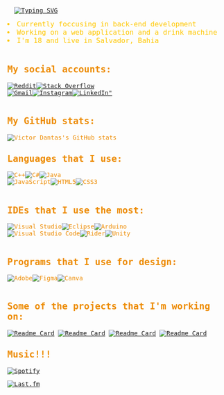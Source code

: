 <link rel="preconnect" href="https://fonts.googleapis.com">
<link rel="preconnect" href="https://fonts.gstatic.com" crossorigin>
<link href="https://fonts.googleapis.com/css2?family=Space+Mono:ital,wght@0,400;0,700;1,400;1,700&display=swap" rel="stylesheet">
<div style="font-family: 'Space Mono', monospace; color: #ed8b00">

<div style="margin-left: 16px">

[![Typing SVG](https://readme-typing-svg.demolab.com/?lines=Victor+Dantas;Brazilian+Back-End+Developer&font=Space+Mono&color=ed8b00&size=32&height=44&width=650)](https://git.io/typing-svg)

</div>
<div style="color: #ffc700; font-weight: ;font-size: 16px">
<li>
Currently foccusing in back-end development
</li>
<li>
Working on a web application and a drink machine
</li>
<li>
I'm 18 and live in Salvador, Bahia
</li>
</div>

</br>

## My social accounts:
<div style="margin: 0px; padding: 0px; display: flex">
    <a href="https://www.reddit.com/user/victor_vd_/"><img align="center" alt="Reddit" src="https://img.shields.io/badge/Reddit-%23FF4500.svg?style=for-the-badge&logo=Reddit&logoColor=white"></a>
    <a href="https://stackoverflow.com/users/26356605/victor-dantas"><img align="center" alt="Stack Overflow" src="https://img.shields.io/badge/-Stackoverflow-FE7A16?style=for-the-badge&logo=stack-overflow&logoColor=white"></a>
</div>
<div style="margin: 0px; padding: 0px; display: flex">
    <a href="mailto:victorsdd80@gmail.com"><img align="center" alt="Gmail" src="https://img.shields.io/badge/Gmail-D14836?style=for-the-badge&logo=gmail&logoColor=white"></a>
    <a href="https://www.instagram.com/victor_vsdd/"><img align="center" alt="Instagram" src="https://img.shields.io/badge/Instagram-%23E4405F.svg?style=for-the-badge&logo=Instagram&logoColor=white"></a>
    <a href="https://www.linkedin.com/in/victor-dias-dantas"><img align="center" alt=LinkedIn" src="https://img.shields.io/badge/linkedin-%230077B5.svg?style=for-the-badge&logo=linkedin&logoColor=white"></a>
</div>
</br>

<h2>
My GitHub stats:
</h2>

![Victor Dantas's GitHub stats](https://github-readme-stats.vercel.app/api?username=victor-vd&show_icons=true&bg_color=00000000&text_color=ffc700&title_color=ffc700&icon_color=7438b7)
</br>

<h2>
Languages that I use:
</h2>
<div style="margin: 0px; padding: 0px; display: flex">
    <img align="center" alt="C++" src="https://img.shields.io/badge/c++-%2300599C.svg?style=for-the-badge&logo=c%2B%2B&logoColor=white">
    <img align="center" alt="C#" src="https://img.shields.io/badge/c%23-%23239120.svg?style=for-the-badge&logo=csharp&logoColor=white">
    <img align="center" alt="Java" src="https://img.shields.io/badge/java-%23ED8B00.svg?style=for-the-badge&logo=openjdk&logoColor=white">
</div>
<div style="margin: 0px; padding: 0px; display: flex">
    <img align="center" alt="JavaScript" src="https://img.shields.io/badge/javascript-%23323330.svg?style=for-the-badge&logo=javascript&logoColor=%23F7DF1E">
    <img align="center" alt="HTML5" src="https://img.shields.io/badge/html5-%23E34F26.svg?style=for-the-badge&logo=html5&logoColor=white">
    <img align="center" alt="CSS3" src="https://img.shields.io/badge/css3-%231572B6.svg?style=for-the-badge&logo=css3&logoColor=white">
</div>
</br>

<h2>
IDEs that I use the most:
</h2>
<div style="margin: 0px; padding: 0px; display: flex">
    <img align="center" alt="Visual Studio" src="https://img.shields.io/badge/Visual%20Studio-5C2D91.svg?style=for-the-badge&logo=visual-studio&logoColor=white">
    <img align="center" alt="Eclipse" src="https://img.shields.io/badge/Eclipse-FE7A16.svg?style=for-the-badge&logo=Eclipse&logoColor=white">
    <img align="center" alt="Arduino" src="https://img.shields.io/badge/-Arduino-00979D?style=for-the-badge&logo=Arduino&logoColor=white">
</div>
<div style="margin: 0px; padding: 0px; display: flex">
    <img align="center" alt="Visual Studio Code" src="https://img.shields.io/badge/Visual%20Studio%20Code-0078d7.svg?style=for-the-badge&logo=visual-studio-code&logoColor=white">
    <img align="center" alt="Rider" src="https://img.shields.io/badge/Rider-000000.svg?style=for-the-badge&logo=Rider&logoColor=white&color=black&labelColor=crimson">
    <img align="center" alt="Unity" src="https://img.shields.io/badge/unity-%23000000.svg?style=for-the-badge&logo=unity&logoColor=white">
</div>
</br>

<h2>
Programs that I use for design:
</h2>
<div style="display: inline_block; margin: 0px; padding: 0px; display: flex">
    <img align="center" alt="Adobe" src="https://img.shields.io/badge/adobe-%23FF0000.svg?style=for-the-badge&logo=adobe&logoColor=white">
    <img align="center" alt="Figma" src="https://img.shields.io/badge/figma-%23F24E1E.svg?style=for-the-badge&logo=figma&logoColor=white">
    <img align="center" alt="Canva" src="https://img.shields.io/badge/Canva-%2300C4CC.svg?style=for-the-badge&logo=Canva&logoColor=white">
</div>
</br>


<h2>
Some of the projects that I'm working on:
</h2>

[![Readme Card](https://github-readme-stats.vercel.app/api/pin/?username=victor-vd&repo=Password-Generator&bg_color=00000000&text_color=ffc700&title_color=ffc700&icon_color=7438b7)](https://github.com/victor-vd/Password-Generator)
[![Readme Card](https://github-readme-stats.vercel.app/api/pin/?username=victor-vd&repo=Dice-Roller&bg_color=00000000&text_color=ffc700&title_color=ffc700&icon_color=7438b7)](https://github.com/victor-vd/Dice-Roller)
[![Readme Card](https://github-readme-stats.vercel.app/api/pin/?username=victor-vd&repo=UnityGame&bg_color=00000000&text_color=ffc700&title_color=ffc700&icon_color=7438b7)](https://github.com/victor-vd/UnityGame)
[![Readme Card](https://github-readme-stats.vercel.app/api/pin/?username=victor-vd&repo=Simple-Form&bg_color=00000000&text_color=ffc700&title_color=ffc700&icon_color=7438b7)](https://github.com/victor-vd/Simple-Form)
</br>

<h2>
Music!!!
</h2>

[![Spotify](https://img.shields.io/badge/Spotify-1ED760?style=for-the-badge&logo=spotify&logoColor=white)](https://open.spotify.com/user/p269050pbp0f2urpcqvsm24i1)

[![Last.fm](https://badges.lastfm.workers.dev/last-played?user=ohtomu)](https://www.last.fm/user/ohtomu)
<!--
**victorVDdantas/victorVDdantas** is a ✨ _special_ ✨ repository because its `README.md` (this file) appears on your GitHub profile.

Here are some ideas to get you started:

- 🔭 I’m currently working on ...
- 🌱 I’m currently learning ...
- 👯 I’m looking to collaborate on ...
- 🤔 I’m looking for help with ...
- 💬 Ask me about ...
- 📫 How to reach me: ...
- 😄 Pronouns: ...
- ⚡ Fun fact: ...
-->
</div>